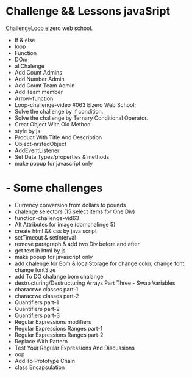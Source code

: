 # Challenge && Lessons javaSript
ChallengeLoop elzero web school.

- If & else
- loop
- Function
- DOm
- allChalenge
- Add Count Admins
- Add Number Admin
- Add Count Team Admin
- Add Team member
- Arrow-function
- Loop-challenge-video #063 Elzero Web School;
- Solve the challenge by If condition.
- Solve the challenge by Ternary Conditional Operator.
- Creat Object With Old Method
- style by js
- Product With Title And Description
- Object-nrstedObject
- AddEventListener
- Set Data Types/properties & methods
- make popup for javascript only

 # - Some challenges
- Currency conversion from dollars to pounds
- chalenge selectors (15 select items for One Div)
- function-challenge-vid63
- Alt Attributes for image (domchalinge 5)
- create html && css by java script
- setTimeout & setInterval
- remove paragraph & add two Div before and after
- get text ih html by js
- make popup for javascript only
- add chalenge for Bom & localStorage for change color, change font, change fontSize
- add To DO chalange bom chalange
- destructuring/Destructuring Arrays Part Three - Swap Variables
- characrwe classes part-1
- characrwe classes part-2
- Quantifiers part-1
- Quantifiers part-2
- Quantifiers part-3
- Regular Expressions modifiers
- Regular Expressions Ranges part-1
- Regular Expressions Ranges part-2
- Replace With Pattern
- Test Your Regular Expressions And Discussions
- oop
- Add To Prototype Chain
- class Encapsulation
